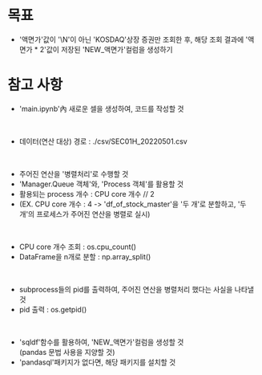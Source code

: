 # 목표

- '액면가'값이 '\N'이 아닌 'KOSDAQ'상장 증권만 조회한 후, 해당 조회 결과에 '액면가 * 2'값이 저장된 'NEW_액면가'컬럼을 생성하기 

# 참고 사항

- 'main.ipynb'內 새로운 셀을 생성하여, 코드를 작성할 것
<br>

- 데이터(연산 대상) 경로 : ./csv/SEC01H_20220501.csv
<br>

- 주어진 연산을 '병렬처리'로 수행할 것
- 'Manager.Queue 객체'와, 'Process 객체'를 활용할 것
- 활용되는 process 개수 : CPU core 개수 // 2
- (EX. CPU core 개수 : 4 -> 'df_of_stock_master'을 '두 개'로 분할하고, '두 개'의 프로세스가 주어진 연산을 병렬로 실시)
<br>

- CPU core 개수 조회 : os.cpu_count()
- DataFrame을 n개로 분할 : np.array_split()
<br>

- subprocess들의 pid를 출력하여, 주어진 연산을 병렬처리 했다는 사실을 나타낼 것
- pid 출력 : os.getpid()
<br>

- 'sqldf'함수를 활용하여, 'NEW_액면가'컬럼을 생성할 것<br>
  (pandas 문법 사용을 지양할 것)
- 'pandasql'패키지가 없다면, 해당 패키지를 설치할 것